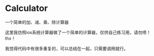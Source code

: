 # Calculator
一个简单的加、减、乘、除计算器

这里我仿照ios系统计算器做了一个简单的计算器，仅供自己练习用，请勿喷！
thx！

我觉得代码中有很多重复的，可以总结在一起，只需要调用就行。
